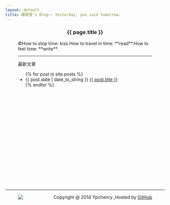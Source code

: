```yaml
---
layout: default
title: 肆意雪's Blog—— Yesterday, you said tomorrow.
---
```

<center><h3>{{ page.title }}</h3></center>  

<div style="margin-left:40px;margin-right:40px">
&copy;How to stop time: kiss.How to travel in time: **read**.How to feel time: **write**.  

      
* * * 

<p>最新文章</p>
<div style="height:360px;width:1000px;clear:both;">
<ul>
{% for post in site.posts %}
<li>{{ post.date | date_to_string }} <a href="{{ site.baseurl }}{{ post.url }}">{{ post.title }}</a></li>
{% endfor %}
</ul> 
</div> 
</div>  

* * *  
<div style="margin-left:40px;margin-right:40px">
<div style="float:left"><a href="http://www.danasoft.com"><img src="http://www.danasoft.com/vipersig.jpg" border="0"></a></div>
<div style="float:right">Copyright @ 2014 Ypchenry ,Hosted by <a href="https://github.com">GitHub</a></div>
</div>


